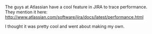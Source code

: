 The guys at Atlassian have a cool feature in JIRA to trace performance.  They mention it here:  http://www.atlassian.com/software/jira/docs/latest/performance.html

I thought it was pretty cool and went about making my own.

